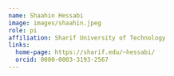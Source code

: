 ```yaml
---
name: Shaahin Hessabi
image: images/shaahin.jpeg
role: pi
affiliation: Sharif University of Technology
links:
  home-page: https://sharif.edu/~hessabi/
  orcid: 0000-0003-3193-2567
---
```


